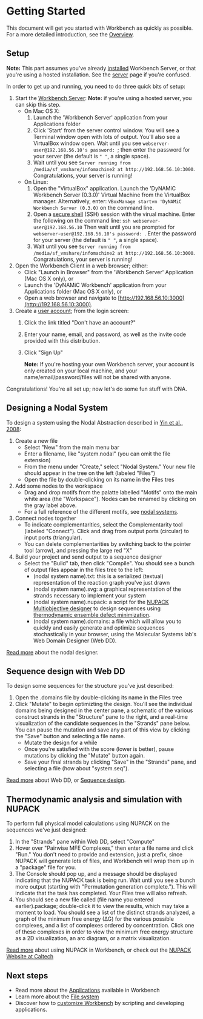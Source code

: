 Getting Started
===============

This document will get you started with Workbench as quickly as possible. For a more detailed introduction, see the [Overview](overview).


Setup
-----

**Note:** This part assumes you've already [installed](install) Workbench Server, or that you're using a hosted installation. See the [server](server) page if you're confused.

In order to get up and running, you need to do three quick bits of setup:

1.	Start the [Workbench Server](server): **Note:** if you're using a hosted server, you can skip this step.
	-	On Mac OS X:
		1.	Launch the 'Workbench Server' application from your Applications folder 
		2.	Click 'Start' from the server control window. You will see a Terminal window open with lots of output. You'll also see a VirtualBox window open.
			Wait until you see `webserver-user@192.168.56.10's password: `; then enter the password for your server (the default is `" "`, 
			a single space).
		3.	Wait until you see `Server running from /media/sf_vmshare/infomachine2 at http://192.168.56.10:3000`. Congratulations, your server is running!
	-	On Linux:
		1.	Open the "VirtualBox" application. Launch the 'DyNAMiC Workbench Server (0.3.0)' Virtual Machine from the VirtualBox manager. Alternatively, enter: 
			`VBoxManage startvm 'DyNAMiC Workbench Server (0.3.0)` on the command line.
		2.	Open a [secure shell](http://en.wikipedia.org/Secure_Shell) (SSH) session with the virual machine. Enter the following on the command line:
			`ssh webserver-user@192.168.56.10` Then wait until you are prompted for `webserver-user@192.168.56.10's password: `. Enter the password for your server 			(the default is `" "`, a single space).
		3.	Wait until you see `Server running from /media/sf_vmshare/infomachine2 at http://192.168.56.10:3000`. Congratulations, your server is running!
2.	Open the Workbench Client in a web browser; either:
	-	Click "Launch in Browser" from the 'Workbench Server' Application (Mac OS X only), or
	-	Launch the 'DyNAMiC Workbench' application from your Applications folder (Mac OS X only), or
	-	Open a web browser and navigate to [http://192.168.56.10:3000](http://192.168.56.10:3000).
3.	Create a [user account](users); from the login screen:
	1.	Click the link titled "Don't have an account?"
	2.	Enter your name, email, and password, as well as the invite code provided with this distribution.
	3.	Click "Sign Up"
	
		**Note:** If you're hosting your own Workbench server, your account is only created on your local machine, and your name/email/password/files will not be
	 	shared with anyone.

Congratulations! You're all set up; now let's do some fun stuff with DNA.

Designing a Nodal System
------------------------

To design a system using the Nodal Abstraction described in [Yin et al., 2008](http://yin.hms.harvard.edu/people/yin.peng/paper/pathway/index.html):

1.	Create a new file
	-	Select "New" from the main menu bar
	-	Enter a filename, like "system.nodal" (you can omit the file extension)
	-	From the menu under "Create," select "Nodal System." Your new file should appear in the tree on the left (labeled "Files")
	-	Open the file by double-clicking on its name in the Files tres
2.	Add some nodes to the workspace
	-	Drag and drop motifs from the palatte labelled "Motifs" onto the main white area (the "Workspace"). Nodes can be renamed by clicking on the gray label
	 above.
	-	For a full reference of the different motifs, see [nodal systems](nodal).
3.	Connect nodes together
	-	To indicate complementarities, select the Complementarity tool (labeled "Connect"). Click and drag from output ports (circular) to input ports (triangular).
	-	You can delete complementarities by switching back to the pointer tool (arrow), and pressing the large red "X" 
4.	Build your project and send output to a sequence designer
	-	Select the "Build" tab, then click "Compile". You should see a bunch of output files appear in the files tree to the left:
		-	(nodal system name).txt: this is a serialized (textual) representation of the reaction graph you've just drawn
		-	(nodal system name).svg: a graphical representation of the strands necessary to implement your system
		-	(nodal system name).nupack: a script for the [NUPACK Multiobjective designer](http://nupack.org/design/new) to design sequences using 
		  [thermodynamic ensemble defect minimization](http://www.nupack.org/downloads/serve_public_file/jcc11b.pdf?type=pdf). 
		-	(nodal system name).domains: a file which will allow you to quickly and easily generate and optimize sequences stochastically in your browser, 
		  using the Molecular Systems lab's Web Domain Designer (Web DD).

[Read more](nodal) about the nodal designer.

Sequence design with Web DD
---------------------------

To design some sequences for the structure you've just described:

1.	Open the .domains file by double-clicking its name in the Files tree
2.	Click "Mutate" to begin optimizting the design. You'll see the individual domains being designed in the center pane, a schematic of the various construct strands in the "Structure" pane to the right, and a real-time visualization of the candidate sequences in the "Strands" pane below. You can pause the mutation and save any part of this view by clicking the "Save" button and selecting a file name.
	-	Mutate the design for a while
	-	Once you're satisfied with the score (lower is better), pause mutations by clicking the "Mutate" button again.
	-	Save your final strands by clicking "Save" in the "Strands" pane, and selecting a file (how about "system.seq").

[Read more](web-dd) about Web DD, or [Sequence design](sequence).

Thermodynamic analysis and simulation with NUPACK
-------------------------------------------------

To perform full physical model calculations using NUPACK on the sequences we've just designed:

1.	In the "Strands" pane within Web DD, select "Compute"
2.	Hover over "Pairwise MFE Complexes," then enter a file name and click "Run." You don't need to provide and extension, just a prefix, since NUPACK will generate lots of files, and Workbench will wrap them up in a "package" file for you.
3.	The Console should pop up, and a message should be displayed indicating that the NUPACK task is being run. Wait until you see a bunch more output (starting with "Permutation generation complete."). This will indicate that the task has completed. Your Files tree will also refresh.
4.	You should see a new file called (file name you entered earlier).package; double-click it to view the results, which may take a moment to load. You should see a list of the distinct strands analyzed, a graph of the minimum free energy (∆G) for the various possible complexes, and a list of complexes ordered by concentration. Click one of these complexes in order to view the minimum free energy structure as a 2D visualization, an arc diagram, or a matrix visualization.

[Read more](nupack) about using NUPACK in Workbench, or check out the [NUPACK Website at Caltech](http://www.nupack.org)

Next steps
----------

-	Read more about the [Applications](applications) available in Workbench
-	Learn more about the [File system](files)
-	Discover how to [customize Workbench](customization) by scripting and developing applications. 





